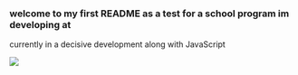 ### welcome to my first README as a test for a school program im developing at

currently in a decisive development along with JavaScript

![](https://tenor.com/bs/view/js-java-script-head-pat-gif-26111677)







